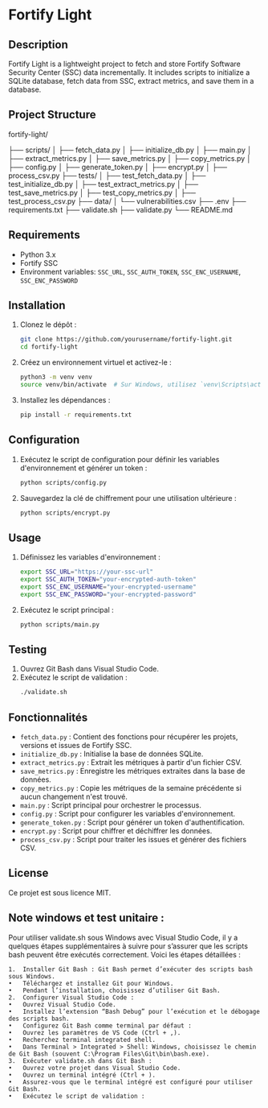 # Fortify Light

## Description

Fortify Light is a lightweight project to fetch and store Fortify Software Security Center (SSC) data incrementally. It includes scripts to initialize a SQLite database, fetch data from SSC, extract metrics, and save them in a database.

## Project Structure
fortify-light/

├── scripts/ 
│   ├── fetch_data.py 
│   ├── initialize_db.py 
│   ├── main.py 
│   ├── extract_metrics.py 
│   ├── save_metrics.py
│   ├── copy_metrics.py
│   ├── config.py
│   ├── generate_token.py
│   ├── encrypt.py
│   ├── process_csv.py
├── tests/
│   ├── test_fetch_data.py
│   ├── test_initialize_db.py
│   ├── test_extract_metrics.py
│   ├── test_save_metrics.py
│   ├── test_copy_metrics.py
│   ├── test_process_csv.py
├── data/
│   └── vulnerabilities.csv
├── .env
├── requirements.txt
├── validate.sh
├── validate.py
└── README.md

## Requirements

- Python 3.x
- Fortify SSC
- Environment variables: `SSC_URL`, `SSC_AUTH_TOKEN`, `SSC_ENC_USERNAME`, `SSC_ENC_PASSWORD`

## Installation

1. Clonez le dépôt :
    ```sh
    git clone https://github.com/yourusername/fortify-light.git
    cd fortify-light
    ```

2. Créez un environnement virtuel et activez-le :
    ```sh
    python3 -m venv venv
    source venv/bin/activate  # Sur Windows, utilisez `venv\Scripts\activate`
    ```

3. Installez les dépendances :
    ```sh
    pip install -r requirements.txt
    ```

## Configuration

1. Exécutez le script de configuration pour définir les variables d'environnement et générer un token :
    ```sh
    python scripts/config.py
    ```

2. Sauvegardez la clé de chiffrement pour une utilisation ultérieure :
    ```sh
    python scripts/encrypt.py
    ```

## Usage

1. Définissez les variables d'environnement :
    ```sh
    export SSC_URL="https://your-ssc-url"
    export SSC_AUTH_TOKEN="your-encrypted-auth-token"
    export SSC_ENC_USERNAME="your-encrypted-username"
    export SSC_ENC_PASSWORD="your-encrypted-password"
    ```

2. Exécutez le script principal :
    ```sh
    python scripts/main.py
    ```

## Testing

1. Ouvrez Git Bash dans Visual Studio Code.
2. Exécutez le script de validation :
    ```sh
    ./validate.sh
    ```

## Fonctionnalités

- `fetch_data.py` : Contient des fonctions pour récupérer les projets, versions et issues de Fortify SSC.
- `initialize_db.py` : Initialise la base de données SQLite.
- `extract_metrics.py` : Extrait les métriques à partir d'un fichier CSV.
- `save_metrics.py` : Enregistre les métriques extraites dans la base de données.
- `copy_metrics.py` : Copie les métriques de la semaine précédente si aucun changement n'est trouvé.
- `main.py` : Script principal pour orchestrer le processus.
- `config.py` : Script pour configurer les variables d'environnement.
- `generate_token.py` : Script pour générer un token d'authentification.
- `encrypt.py` : Script pour chiffrer et déchiffrer les données.
- `process_csv.py` : Script pour traiter les issues et générer des fichiers CSV.

## License

Ce projet est sous licence MIT.

## Note windows et test unitaire :
Pour utiliser validate.sh sous Windows avec Visual Studio Code, il y a quelques étapes supplémentaires à suivre pour s’assurer que les scripts bash peuvent être exécutés correctement. Voici les étapes détaillées :

	1.	Installer Git Bash : Git Bash permet d’exécuter des scripts bash sous Windows.
	•	Téléchargez et installez Git pour Windows.
	•	Pendant l’installation, choisissez d’utiliser Git Bash.
	2.	Configurer Visual Studio Code :
	•	Ouvrez Visual Studio Code.
	•	Installez l’extension “Bash Debug” pour l’exécution et le débogage des scripts bash.
	•	Configurez Git Bash comme terminal par défaut :
	•	Ouvrez les paramètres de VS Code (Ctrl + ,).
	•	Recherchez terminal integrated shell.
	•	Dans Terminal > Integrated > Shell: Windows, choisissez le chemin de Git Bash (souvent C:\Program Files\Git\bin\bash.exe).
	3.	Exécuter validate.sh dans Git Bash :
	•	Ouvrez votre projet dans Visual Studio Code.
	•	Ouvrez un terminal intégré (Ctrl + ).
	•	Assurez-vous que le terminal intégré est configuré pour utiliser Git Bash.
	•	Exécutez le script de validation :
